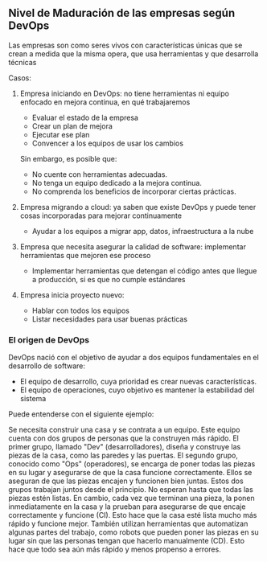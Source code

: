 <h2 align="left"> Nivel de Maduración de las empresas según DevOps </h2>

<p align="left"> Las empresas son como seres vivos con características únicas que se crean a medida que la misma opera, que usa herramientas y que desarrolla técnicas

Casos:

1. Empresa iniciando en DevOps: no tiene herramientas ni equipo enfocado en mejora continua, en qué trabajaremos
    * Evaluar el estado de la empresa
    * Crear un plan de mejora
    * Ejecutar ese plan
    * Convencer a los equipos de usar los cambios

    Sin embargo, es posible que:
    * No cuente con herramientas adecuadas.
    * No tenga un equipo dedicado a la mejora continua.
    * No comprenda los beneficios de incorporar ciertas prácticas.

2. Empresa migrando a cloud: ya saben que existe DevOps y puede tener cosas incorporadas para mejorar continuamente
    * Ayudar a los equipos a migrar app, datos, infraestructura a la nube
3. Empresa que necesita asegurar la calidad de software: implementar herramientas que mejoren ese proceso
    * Implementar herramientas que detengan el código antes que llegue a producción, si es que no cumple estándares
4. Empresa inicia proyecto nuevo:
    * Hablar con todos los equipos
    * Listar necesidades para usar buenas prácticas</p>

<h3>El origen de DevOps</h3>

<p align="left"> 
DevOps nació con el objetivo de ayudar a dos equipos fundamentales en el desarrollo de software:

* El equipo de desarrollo, cuya prioridad es crear nuevas características.
* El equipo de operaciones, cuyo objetivo es mantener la estabilidad del sistema

Puede entenderse con el siguiente ejemplo: 

Se necesita construir una casa y se contrata a un equipo. Este equipo cuenta con dos grupos de personas que la construyen más rápido. El primer grupo, llamado "Dev" (desarrolladores), diseña y construye las piezas de la casa, como las paredes y las puertas. El segundo grupo, conocido como "Ops" (operadores), se encarga de poner todas las piezas en su lugar y asegurarse de que la casa funcione correctamente. Ellos se aseguran de que las piezas encajen y funcionen bien juntas. Estos dos grupos trabajan juntos desde el principio. No esperan hasta que todas las piezas estén listas. En cambio, cada vez que terminan una pieza, la ponen inmediatamente en la casa y la prueban para asegurarse de que encaje correctamente y funcione (CI). Esto hace que la casa esté lista mucho más rápido y funcione mejor. También utilizan herramientas que automatizan algunas partes del trabajo, como robots que pueden poner las piezas en su lugar sin que las personas tengan que hacerlo manualmente (CD). Esto hace que todo sea aún más rápido y menos propenso a errores. </p>

